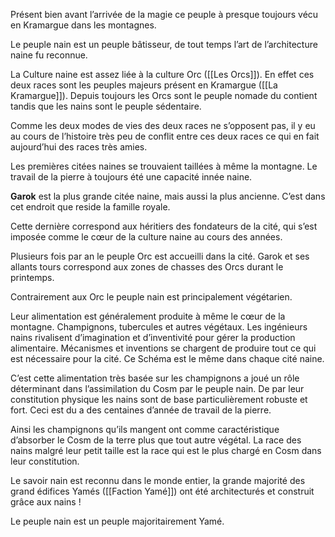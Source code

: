 Présent bien avant l’arrivée de la magie ce peuple à presque toujours vécu en Kramargue dans les montagnes.

Le peuple nain est un peuple bâtisseur, de tout temps l’art de l’architecture naine fu reconnue.

La Culture naine est assez liée à la culture Orc ([[Les Orcs]]). En effet ces deux races sont les peuples majeurs présent en Kramargue ([[La Kramargue]]). Depuis toujours les Orcs sont le peuple nomade du contient tandis que les nains sont le peuple sédentaire.

Comme les deux modes de vies des deux races ne s’opposent pas, il y eu au cours de l’histoire très peu de conflit entre ces deux races ce qui en fait aujourd’hui des races très amies.


Les premières citées naines se trouvaient taillées à même la montagne. Le travail de la pierre à toujours été une capacité innée naine.

**Garok**  est la plus grande citée naine, mais aussi la plus ancienne. C’est dans cet endroit que reside la famille royale.

Cette dernière correspond aux héritiers des fondateurs de la cité, qui s’est imposée comme le cœur de la culture naine au cours des années.


Plusieurs fois par an le peuple Orc est accueilli dans la cité. Garok et ses allants tours correspond aux zones de chasses des Orcs durant le printemps.


Contrairement aux Orc le peuple nain est principalement végétarien.

Leur alimentation est généralement produite à même le cœur de la montagne. Champignons, tubercules et autres végétaux. Les ingénieurs nains rivalisent d’imagination et d’inventivité pour gérer la production alimentaire. Mécanismes et inventions se chargent de produire tout ce qui est nécessaire pour la cité. Ce Schéma est le même dans chaque cité naine.

C’est cette alimentation très basée sur les champignons a joué un rôle déterminant dans l’assimilation du Cosm par le peuple nain. De par leur constitution physique les nains sont de base particulièrement robuste et fort. Ceci est du a des centaines d’année de travail de la pierre.

Ainsi les champignons qu’ils mangent ont comme caractéristique d’absorber le Cosm de la terre plus que tout autre végétal. La race des nains malgré leur petit taille est la race qui est le plus chargé en Cosm dans leur constitution.

 
Le savoir nain est reconnu dans le monde entier, la grande majorité des grand édifices Yamés ([[Faction Yamé]]) ont été architecturés et construit grâce aux nains !

Le peuple nain est un peuple majoritairement Yamé.

  
